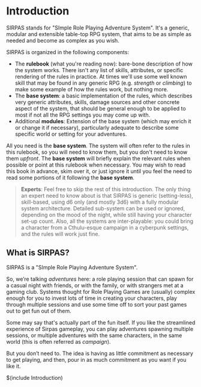 # Introduction

SIRPAS stands for "SImple Role Playing Adventure System". It's a generic, modular
and extensible table-top RPG system, that aims to be as simple as needed and
become as complex as you wish.

SIRPAS is organized in the following components:

- The **rulebook** (what you're reading now): bare-bone description of how the
  system works. There isn't any list of skills, attributes, or specific 
  rendering of the rules in practice. At times we'll use some well known 
  skill that may be found in any generic RPG (e.g. *strength* or *climbing*) 
  to make some example of how the rules work, but nothing more.
- The **base system**: a basic implementation of the rules, which describes
  very generic attributes, skills, damage sources and other concrete aspect of the
  system, that should be general enough to be applied to most if not all the
  RPG settings you may come up with.
- Additional **modules**: Extension of the base system (which may enrich it or
  change it if necessary), particularly adequate to describe some specific world
  or setting for your adventures.

All you need is the **base system**. The system will often refer to the rules in this
rulebook, so you will need to know them, but you don't need to know them *upfront*. The
**base system** will briefly explain the relevant rules when possible or point at this
rulebook when necessary. You may wish to read this book in advance, skim over it, or
just ignore it until you feel the need to read some portions of it following the 
**base system**.

> **Experts**: Feel free to skip the rest of this introduction. 
> The only thing an expert
> need to know about is that SIRPAS is generic (setting-less), skill-based, 
> using d6 only (and mostly 3d6) with a fully modular system architecture. Detailed 
> sub-system can be used or ignored, depending on the mood of the night,
> while still having your character set-up count. Also, all the systems are
> inter-playable: you could bring a character from a Cthulu-esque campaign 
> in a cyberpunk settings, and the rules will work just fine.

## What is SIRPAS?

SIRPAS is a "SImple Role Playing Adventure System".

So, we’re talking *adventures* here: a role playing session that can spawn for 
a casual night with friends, or with the family, or with strangers met at a gaming 
club. Systems thought for Role Playing Games are (usually) complex enough for you 
to invest lots of time in creating your characters, play through multiple sessions 
and use some time off to sort your past games out to get fun out of them. 

Some may say that's actually part of the fun itself. If you like the streamlined 
experience of Sirpas gameplay, you can play adventures spawning multiple sessions, 
or multiple adventures with the same characters, in the same world (this is often
referred as *campaign*). 

But you don’t need to. The idea is having as little commitment as necessary to get 
playing, and then, pour in as much commitment as you want if you like it.

$(include Introduction)